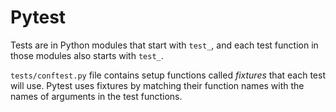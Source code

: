# Pytest

Tests are in Python modules that start with `test_`, and each test function in those modules also starts with `test_`.

`tests/conftest.py` file contains setup functions called *fixtures* that each test will use. Pytest uses fixtures by matching their function names with the names of arguments in the test functions.
